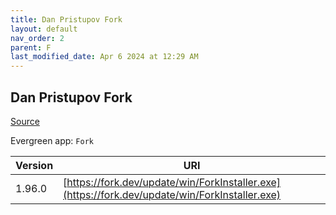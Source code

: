 ```yaml
---
title: Dan Pristupov Fork
layout: default
nav_order: 2
parent: F
last_modified_date: Apr 6 2024 at 12:29 AM
---
```


## Dan Pristupov Fork

[Source](https://www.fork.dev)

Evergreen app: `Fork`

| Version | URI                                                                                            |
| ------- | ---------------------------------------------------------------------------------------------- |
| 1.96.0  | [https://fork.dev/update/win/ForkInstaller.exe](https://fork.dev/update/win/ForkInstaller.exe) |
